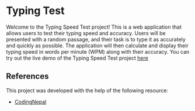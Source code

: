 # Typing Test
Welcome to the Typing Speed Test project! This is a web application that allows users to test their typing speed and accuracy. Users will be presented with a random passage, and their task is to type it as accurately and quickly as possible. The application will then calculate and display their typing speed in words per minute (WPM) along with their accuracy. You can try out the live demo of the Typing Speed Test project [here](https://gulinte.github.io/typing-test/)
## References
This project was developed with the help of the following resource:
- [CodingNepal](https://youtu.be/Hg80AjDNnJk?list=PLpwngcHZlPadAbdD_sFE_moH6RjgaTFCw)
